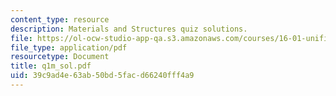 ```yaml
---
content_type: resource
description: Materials and Structures quiz solutions.
file: https://ol-ocw-studio-app-qa.s3.amazonaws.com/courses/16-01-unified-engineering-i-ii-iii-iv-fall-2005-spring-2006/39c9ad4e63ab50bd5facd66240fff4a9_q1m_sol.pdf
file_type: application/pdf
resourcetype: Document
title: q1m_sol.pdf
uid: 39c9ad4e-63ab-50bd-5fac-d66240fff4a9
---
```

